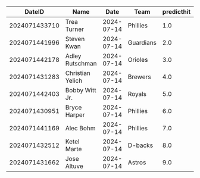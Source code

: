 DateID         |  Name              |  Date        |  Team       |  predicthit  |  predicthitproba     |  hitbool  |  Last7DaysAVG  |  Last15DaysAVG  |  Last30DaysAVG
---------------|--------------------|--------------|-------------|--------------|----------------------|-----------|----------------|-----------------|---------------
2024071433710  |  Trea Turner       |  2024-07-14  |  Phillies   |  1.0         |  0.6416209348349825  |  False    |  0.375         |  0.382          |  0.343
2024071441996  |  Steven Kwan       |  2024-07-14  |  Guardians  |  2.0         |  0.6416090972874081  |  False    |  0.25          |  0.293          |  0.316
2024071442178  |  Adley Rutschman   |  2024-07-14  |  Orioles    |  3.0         |  0.6242895749611358  |  False    |  0.136         |  0.119          |  0.234
2024071431283  |  Christian Yelich  |  2024-07-14  |  Brewers    |  4.0         |  0.6175844032011563  |  False    |  0.4           |  0.362          |  0.33
2024071442403  |  Bobby Witt Jr.    |  2024-07-14  |  Royals     |  5.0         |  0.6156649675423715  |  False    |  0.381         |  0.417          |  0.307
2024071430951  |  Bryce Harper      |  2024-07-14  |  Phillies   |  6.0         |  0.6124626936806614  |  False    |  0.308         |  0.308          |  0.377
2024071441169  |  Alec Bohm         |  2024-07-14  |  Phillies   |  7.0         |  0.6106932146009333  |  False    |  0.227         |  0.245          |  0.308
2024071432512  |  Ketel Marte       |  2024-07-14  |  D-backs    |  8.0         |  0.6088921283774755  |  False    |  0.35          |  0.318          |  0.307
2024071431662  |  Jose Altuve       |  2024-07-14  |  Astros     |  9.0         |  0.6083271114793818  |  False    |  0.25          |  0.32           |  0.34
